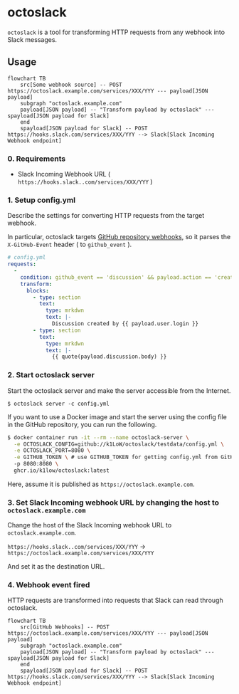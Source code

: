 # octoslack

`octoslack` is a tool for transforming HTTP requests from any webhook into Slack messages.

## Usage

``` mermaid
flowchart TB
    src[Some webhook source] -- POST https://octoslack.example.com/services/XXX/YYY --- payload[JSON payload]
    subgraph "octoslack.example.com"
    payload[JSON payload] -- "Transform payload by octoslack" --- spayload[JSON payload for Slack]
    end
    spayload[JSON payload for Slack] -- POST https://hooks.slack.com/services/XXX/YYY --> Slack[Slack Incoming Webhook endpoint]
```

### 0. Requirements

- Slack Incoming Webhook URL ( `https://hooks.slack..com/services/XXX/YYY` )

### 1. Setup config.yml

Describe the settings for converting HTTP requests from the target webhook.

In particular, octoslack targets [GitHub repository webhooks](https://docs.github.com/en/rest/webhooks?apiVersion=2022-11-28), so it parses the `X-GitHub-Event` header ( to `github_event` ).

``` yaml
# config.yml
requests:
  -
    condition: github_event == 'discussion' && payload.action == 'created'
    transform:
      blocks:
        - type: section
          text:
            type: mrkdwn
            text: |-
              Discussion created by {{ payload.user.login }}
        - type: section
          text:
            type: mrkdwn
            text: |-
              {{ quote(payload.discussion.body) }}
```

### 2. Start octoslack server

Start the octoslack server and make the server accessible from the Internet.

``` console
$ octoslack server -c config.yml
```

If you want to use a Docker image and start the server using the config file in the GitHub repository, you can run the following.

``` sh
$ docker container run -it --rm --name octoslack-server \
  -e OCTOSLACK_CONFIG=github://k1LoW/octoslack/testdata/config.yml \
  -e OCTOSLACK_PORT=8080 \
  -e GITHUB_TOKEN \ # use GITHUB_TOKEN for getting config.yml from GitHub repository
  -p 8080:8080 \
  ghcr.io/k1low/octoslack:latest
```

Here, assume it is published as `https://octoslack.example.com`.

### 3. Set Slack Incoming webhook URL by changing the host to `octoslack.example.com`

Change the host of the Slack Incoming webhook URL to `octoslack.example.com`.

`https://hooks.slack..com/services/XXX/YYY` -> `https://octoslack.example.com/services/XXX/YYY`

And set it as the destination URL.

### 4. Webhook event fired

HTTP requests are transformed into requests that Slack can read through octoslack.

``` mermaid
flowchart TB
    src[GitHub Webhooks] -- POST https://octoslack.example.com/services/XXX/YYY --- payload[JSON payload]
    subgraph "octoslack.example.com"
    payload[JSON payload] -- "Transform payload by octoslack" --- spayload[JSON payload for Slack]
    end
    spayload[JSON payload for Slack] -- POST https://hooks.slack.com/services/XXX/YYY --> Slack[Slack Incoming Webhook endpoint]
```
